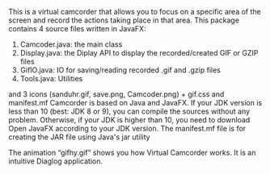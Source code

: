 This is a virtual camcorder that allows you to focus on a specific area of the screen and record the actions taking place in that area.
This package contains 4 source files written in JavaFX:
1) Camcoder.java: the main class
2) Display.java: the Diplay API to display the recorded/created GIF or GZIP files
3) GifIO.java: IO for saving/reading recorded .gif and .gzip files
4) Tools.java: Utilities
   
and 3 icons (sanduhr.gif, save.png, Camcoder.png) + gif.css and manifest.mf
Camcorder is based on Java and JavaFX. If your JDK version is less than 10 (best: JDK 8 or 9), you can compile the sources without any problem.
Otherwise, if your JDK is higher than 10, you need to download Open JavaFX according to your JDK version.
The manifest.mf file is for creating the JAR file using Java's jar utility

The animation “gifhy.gif” shows you how Virtual Camcorder works. It is an intuitive Diaglog application.

